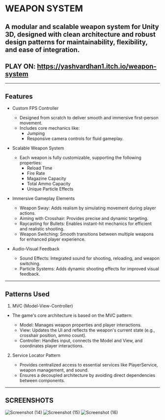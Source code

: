 # WEAPON SYSTEM
A modular and scalable weapon system for Unity 3D, designed with clean architecture and robust design patterns for maintainability, flexibility, and ease of integration.
---

## PLAY ON: https://yashvardhan1.itch.io/weapon-system

---

## Features

- Custom FPS Controller
    - Designed from scratch to deliver smooth and immersive first-person movement.
    - Includes core mechanics like:
         - Jumping
         - Responsive camera controls for fluid gameplay.
- Scalable Weapon System
    - Each weapon is fully customizable, supporting the following properties:
        - Reload Time
        - Fire Rate
        - Magazine Capacity
        - Total Ammo Capacity
        - Unique Particle Effects

- Immersive Gameplay Elements
    - Weapon Sway: Adds realism by simulating movement during player actions.
    - Aiming with Crosshair: Provides precise and dynamic targeting.
    - Raycasting for Bullets: Enables instant-hit mechanics for efficient and realistic shooting.
    - Weapon Switching: Smooth transitions between multiple weapons for enhanced player experience.
- Audio-Visual Feedback
    - Sound Effects: Integrated sound for shooting, reloading, and weapon switching.
    - Particle Systems: Adds dynamic shooting effects for improved visual feedback.
---
## Patterns Used
1. MVC (Model-View-Controller)

- The game's core architecture is based on the MVC pattern:

    - Model: Manages weapon properties and player interactions.
    - View: Updates the UI and reflects the weapon's current state (e.g., crosshair position, ammo count).
    - Controller: Handles input, connects the Model and View, and coordinates player interactions.

2. Service Locator Pattern

    - Provides centralized access to essential services like PlayerService, weapon management, and sound.
    - Ensures a decoupled architecture by avoiding direct dependencies between components.

---
## SCREENSHOTS
![Screenshot (14)](https://github.com/user-attachments/assets/6d77bc3a-8b46-4c14-96b9-71f89c8a3a5b)
![Screenshot (15)](https://github.com/user-attachments/assets/1f078c32-d592-4f36-8c36-84c553550b7e)
![Screenshot (16)](https://github.com/user-attachments/assets/c2f04075-c66b-4e14-b6ec-3545c76bd7fa)
